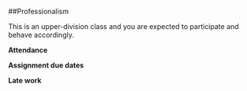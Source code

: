 ##Professionalism

This is an upper-division class and you are expected to participate and behave accordingly.

**Attendance**

**Assignment due dates**

**Late work**

